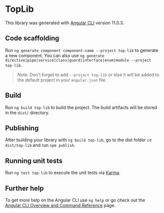 # TopLib

This library was generated with [Angular CLI](https://github.com/angular/angular-cli) version 11.0.3.

## Code scaffolding

Run `ng generate component component-name --project top-lib` to generate a new component. You can also use `ng generate directive|pipe|service|class|guard|interface|enum|module --project top-lib`.
> Note: Don't forget to add `--project top-lib` or else it will be added to the default project in your `angular.json` file. 

## Build

Run `ng build top-lib` to build the project. The build artifacts will be stored in the `dist/` directory.

## Publishing

After building your library with `ng build top-lib`, go to the dist folder `cd dist/top-lib` and run `npm publish`.

## Running unit tests

Run `ng test top-lib` to execute the unit tests via [Karma](https://karma-runner.github.io).

## Further help

To get more help on the Angular CLI use `ng help` or go check out the [Angular CLI Overview and Command Reference](https://angular.io/cli) page.
